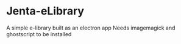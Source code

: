 # Jenta-eLibrary
  A simple e-library built as an electron app
  Needs imagemagick and ghostscript to be installed 